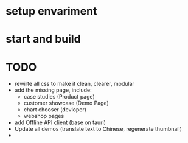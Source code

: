 # setup envariment

# start and build

# TODO


* rewirte all css to make it clean, clearer, modular
* add the missing page, include: 
  * case studies (Product page)
  * customer showcase  (Demo Page)
  * chart chooser (devloper)
  * webshop pages
* add Offline API client (base on tauri)
* Update all demos (translate text to Chinese, regenerate thumbnail)
* 
